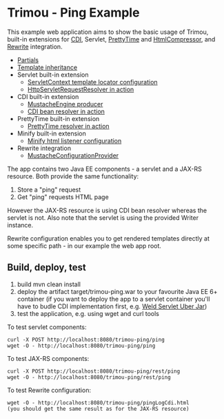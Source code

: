 Trimou - Ping Example
=====================

This example web application aims to show the basic usage of Trimou, built-in extensions for [CDI](http://www.cdi-spec.org/), Servlet, [PrettyTime](http://ocpsoft.org/prettytime/) and [HtmlCompressor](http://code.google.com/p/htmlcompressor/), and [Rewrite](http://ocpsoft.org/rewrite/) integration.

* [Partials](https://github.com/trimou/trimou/blob/master/examples/ping/src/main/webapp/WEB-INF/templates/pingLogServlet.html#L8)
* [Template inheritance](https://github.com/trimou/trimou/blob/master/examples/ping/src/main/webapp/WEB-INF/templates/layout.html)
* Servlet built-in extension
    * [ServletContext template locator configuration](https://github.com/trimou/trimou/blob/master/examples/ping/src/main/java/org/trimou/example/ping/MustacheEngineProducer.java)
    * [HttpServletRequestResolver in action](https://github.com/trimou/trimou/blob/master/examples/ping/src/main/webapp/WEB-INF/templates/layout.html#L16)
* CDI built-in extension
    * [MustacheEngine producer](https://github.com/trimou/trimou/blob/master/examples/ping/src/main/java/org/trimou/example/ping/MustacheEngineProducer.java)
    * [CDI bean resolver in action](https://github.com/trimou/trimou/blob/master/examples/ping/src/main/webapp/WEB-INF/templates/pingLogCdi.html#L8)
* PrettyTime built-in extension
    * [PrettyTime resolver in action](https://github.com/trimou/trimou/blob/master/examples/ping/src/main/webapp/WEB-INF/templates/pingRow.html#L5)
* Minify built-in extension
    * [Minify html listener configuration](https://github.com/trimou/trimou/blob/master/examples/ping/src/main/java/org/trimou/example/ping/MustacheEngineProducer.java)
* Rewrite integration
    * [MustacheConfigurationProvider](https://github.com/trimou/trimou/blob/master/examples/ping/src/main/java/org/trimou/example/ping/MustacheConfigurationProvider.java) 

The app contains two Java EE components - a servlet and a JAX-RS resource. Both provide the same functionality:

1. Store a "ping" request
2. Get "ping" requests HTML page

However the JAX-RS resource is using CDI bean resolver whereas the servlet is not. Also note that the servlet is using the provided Writer instance.

Rewrite configuration enables you to get rendered templates directly at some specific path - in our example the web app root.

Build, deploy, test
-------------------

1. build
    mvn clean install
2. deploy the artifact target/trimou-ping.war to your favourite Java EE 6+ container (if you want to deploy the app to a servlet container you'll have to budle CDI implementation first, e.g. [Weld Servlet Uber Jar](http://search.maven.org/#search|ga|1|a%3A%22weld-servlet%22))
3. test the application, e.g. using wget and curl tools

To test servlet components:

    curl -X POST http://localhost:8080/trimou-ping/ping
    wget -O - http://localhost:8080/trimou-ping/ping

To test JAX-RS components:

    curl -X POST http://localhost:8080/trimou-ping/rest/ping
    wget -O - http://localhost:8080/trimou-ping/rest/ping
    
To test Rewrite configuration:

    wget -O - http://localhost:8080/trimou-ping/pingLogCdi.html
    (you should get the same result as for the JAX-RS resource)
